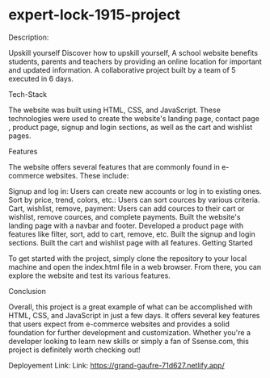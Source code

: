 # expert-lock-1915-project
Description: 

Upskill yourself Discover how to upskill yourself, A school
website benefits students, parents and teachers by providing
an online location for important and updated information.
A collaborative project built by a team of 5 executed in 6 days.

Tech-Stack

The website was built using HTML, CSS, and JavaScript. These technologies were used to create the website's  landing page, contact page , product page, signup and login sections, as well as the cart and wishlist pages.


Features

The website offers several features that are commonly found in e-commerce websites. These include:

Signup and log in: Users can create new accounts or log in to existing ones. Sort by price, trend, colors, etc.: Users can sort cources by various criteria. Cart, wishlist, remove, payment: Users can add cources to their cart or wishlist, remove cources, and complete payments. Built the website's landing page with a navbar and footer. Developed a product page with features like filter, sort, add to cart, remove, etc. Built the signup and login sections. Built the cart and wishlist page with all features. Getting Started

To get started with the project, simply clone the repository to your local machine and open the index.html file in a web browser. From there, you can explore the website and test its various features.

Conclusion

Overall, this project is a great example of what can be accomplished with HTML, CSS, and JavaScript in just a few days. It offers several key features that users expect from e-commerce websites and provides a solid foundation for further development and customization. Whether you're a developer looking to learn new skills or simply a fan of Ssense.com, this project is definitely worth checking out!

Deployement Link:
Link: https://grand-gaufre-71d627.netlify.app/
